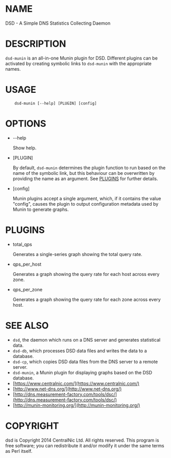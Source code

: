 # NAME

DSD - A Simple DNS Statistics Collecting Daemon

# DESCRIPTION

`dsd-munin` is an all-in-one Munin plugin for DSD. Different plugins can be
activated by creating symbolic links to `dsd-munin` with the appropriate
names.

# USAGE

        dsd-munin [--help] [PLUGIN] [config]

# OPTIONS

- --help

    Show help.

- \[PLUGIN\]

    By default, `dsd-munin` determines the plugin function to run based on the
    name of the symbolic link, but this behaviour can be overwritten by providing
    the name as an argument. See [PLUGINS](https://metacpan.org/pod/PLUGINS) for further details.

- \[config\]

    Munin plugins accept a single argument, which, if it contains the value
    "config", causes the plugin to output configuration metadata used by Munin
    to generate graphs.

# PLUGINS

- total\_qps

    Generates a single-series graph showing the total query rate.

- qps\_per\_host

    Generates a graph showing the query rate for each host across every zone.

- qps\_per\_zone

    Generates a graph showing the query rate for each zone across every host.

# SEE ALSO

- `dsd`, the daemon which runs on a DNS server and generates statistical data.
- `dsd-db`, which processes DSD data files and writes the data to a database.
- `dsd-cp`, which copies DSD data files from the DNS server to a remote server.
- `dsd-munin`, a Munin plugin for displaying graphs based on the DSD database.
- [https://www.centralnic.com/](https://www.centralnic.com/)
- [http://www.net-dns.org/](http://www.net-dns.org/)
- [http://dns.measurement-factory.com/tools/dsc/](http://dns.measurement-factory.com/tools/dsc/)
- [http://munin-monitoring.org/](http://munin-monitoring.org/)

# COPYRIGHT

dsd is Copyright 2014 CentralNic Ltd. All rights reserved. This program is free
software; you can redistribute it and/or modify it under the same terms as Perl
itself.

